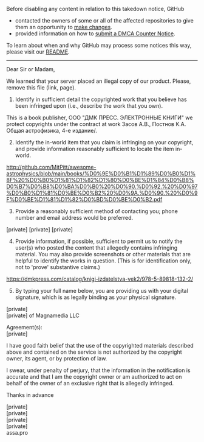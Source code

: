 Before disabling any content in relation to this takedown notice, GitHub
- contacted the owners of some or all of the affected repositories to give them an opportunity to [make changes](https://docs.github.com/en/github/site-policy/dmca-takedown-policy#a-how-does-this-actually-work).
- provided information on how to [submit a DMCA Counter Notice](https://docs.github.com/en/articles/guide-to-submitting-a-dmca-counter-notice).

To learn about when and why GitHub may process some notices this way, please visit our [README](https://github.com/github/dmca/blob/master/README.md#anatomy-of-a-takedown-notice).

---

Dear Sir or Madam,

We learned that your server placed an illegal copy of our product.
Please, remove this file (link, page).

1. Identify in sufficient detail the copyrighted work that you believe has been infringed upon (i.e., describe the work that you own).

This is a book publisher, ООО "ДМК ПРЕСС. ЭЛЕКТРОННЫЕ КНИГИ" we protect copyrights under the contract at work Засов А.В., Постнов К.А. Общая астрофизика, 4-е издание/.

2. Identify the in-world item that you claim is infringing on your copyright, and provide information reasonably sufficient to locate the item in-world.

http://github.com/MitPitt/awesome-astrophysics/blob/main/books/%D0%9E%D0%B1%D1%89%D0%B0%D1%8F%20%D0%B0%D1%81%D1%82%D1%80%D0%BE%D1%84%D0%B8%D0%B7%D0%B8%D0%BA%D0%B0%20%D0%90.%D0%92.%20%D0%97%D0%B0%D1%81%D0%BE%D0%B2%20%D0%9A.%D0%90.%20%D0%9F%D0%BE%D1%81%D1%82%D0%BD%D0%BE%D0%B2.pdf

3. Provide a reasonably sufficient method of contacting you; phone number and email address would be preferred.

[private] [private] [private]

4. Provide information, if possible, sufficient to permit us to notify the user(s) who posted the content that allegedly contains infringing material. You may also provide screenshots or other materials that are helpful to identify the works in question. (This is for identification only, not to 'prove' substantive claims.)

https://dmkpress.com/catalog/knigi-izdatelstva-vek2/978-5-89818-132-2/

5. By typing your full name below, you are providing us with your digital signature, which is as legally binding as your physical signature.

[private]  
[private] of Magnamedia LLC

Agreement(s):  
[private]

I have good faith belief that the use of the copyrighted materials described above and contained on the service is not authorized by the copyright owner, its agent, or by protection of law.

I swear, under penalty of perjury, that the information in the notification is accurate and that I am the copyright owner or am authorized to act on behalf of the owner of an exclusive right that is allegedly infringed.

Thanks in advance

[private]  
[private]  
[private]  
[private]  
assa.pro

